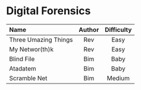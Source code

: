 # Digital Forensics

| Name                 | Author | Difficulty |
| :------------------- | :----: | :--------: |
| Three Umazing Things |  Rev   |    Easy    |
| My Networ(th)k       |  Rev   |    Easy    |
| Blind File           |  Bim   |    Baby    |
| Atadatem             |  Bim   |    Baby    |
| Scramble Net         |  Bim   |    Medium  |
